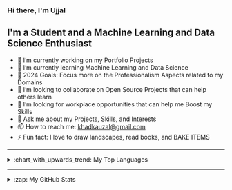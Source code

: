 ### Hi there, I'm Ujjal

## I'm a Student and a Machine Learning and Data Science Enthusiast

- 🔭 I’m currently working on my Portfolio Projects
- 🌱 I’m currently learning Machine Learning and Data Science
- 🥅 2024 Goals: Focus more on the Professionalism Aspects related to my Domains
- 👯 I’m looking to collaborate on Open Source Projects that can help others learn
- 🤔 I’m looking for workplace opportunities that can help me Boost my Skills
- 💬 Ask me about my Projects, Skills, and Interests
- 📫 How to reach me: khadkauzal@gmail.com
- ⚡ Fun fact: I love to draw landscapes, read books, and BAKE ITEMS

<!-- ### Connect with me: -->

<!-- [![website](./img/globe-light.svg)](https://uzalkhadka.com#gh-light-mode-only)
[![website](./img/globe-dark.svg)](https://uzalkhadka.com#gh-dark-mode-only)
&nbsp;&nbsp;
[![website](./img/linkedin-light.svg)](https://www.linkedin.com/in/ujjal-khadka-b65b19228/#gh-light-mode-only)
[![website](./img/linkedin-dark.svg)](https://www.linkedin.com/in/ujjal-khadka-b65b19228/#gh-dark-mode-only)
&nbsp;&nbsp;
[![website](./img/instagram-light.svg)](https://www.instagram.com/uzalkhadkaa/#gh-light-mode-only)
[![website](./img/instagram-dark.svg)](https://www.instagram.com/uzalkhadkaa/#gh-dark-mode-only)
&nbsp;&nbsp;
[![website](./img/facebook-light.svg)](https://www.facebook.com/usual.khadka#gh-light-mode-only)
[![website](./img/facebook-dark.svg)](https://www.facebook.com/usual.khadka#gh-dark-mode-only) -->

---

<details>
  <summary>:chart_with_upwards_trend: My Top Languages</summary>
  
  [![Top Langs](https://github-readme-stats.vercel.app/api/top-langs/?username=UzalKhadka&hide=html,css&hide_border=false&title_color=ff652f&bg_color=09131B&text_color=ffffff&border_color=0c1a25)](https://github.com/anuraghazra/github-readme-stats)
</details>

---

<details>
<summary>:zap: My GitHub Stats</summary>

<img align="left" alt="Ujjal's GitHub Stats" src="https://github-readme-stats.vercel.app/api?username=UzalKhadka&show_icons=true&hide_border=false&title_color=ff652f&icon_color=FFE400&bg_color=09131B&text_color=ffffff&border_color=0c1a25" />
</details>

[website]: https://uzalkhadka.com
[instagram]: https://www.instagram.com/uzalkhadkaa/
[linkedin]: https://www.linkedin.com/in/ujjal-khadka-b65b19228/
